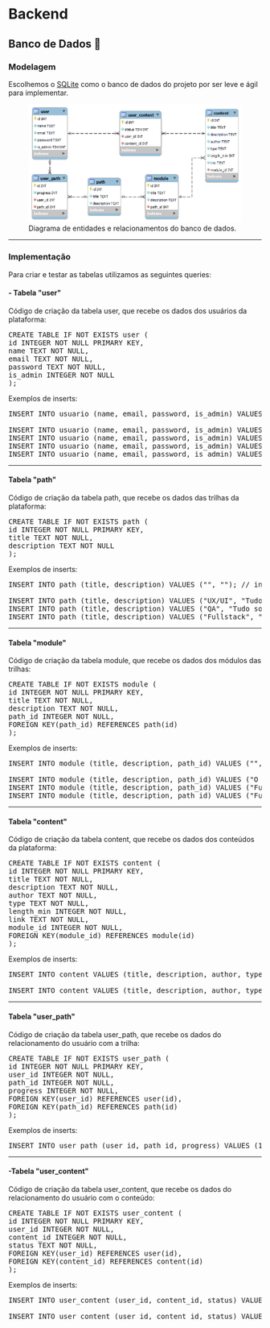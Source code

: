 # Backend

## Banco de Dados 🎲

### Modelagem

<p>Escolhemos o <a href="https://www.sqlite.org/quickstart.html" target="_blank">SQLite</a> como o banco de dados do projeto por ser leve e ágil para implementar.</p>
<figure>
  <img src="docs/img/database-diagram.png" alt="Diagrama de entidades e relacionamentos">
  <figcaption>Diagrama de entidades e relacionamentos do banco de dados.</figcaption>
</figure>

---

### Implementação

Para criar e testar as tabelas utilizamos as seguintes queries:

#### <strong>- Tabela "user"</strong>

Código de criação da tabela user, que recebe os dados dos usuários da plataforma:

<pre>
CREATE TABLE IF NOT EXISTS user (
id INTEGER NOT NULL PRIMARY KEY,
name TEXT NOT NULL,
email TEXT NOT NULL,
password TEXT NOT NULL,
is_admin INTEGER NOT NULL
);
</pre>

Exemplos de inserts:

<pre>
INSERT INTO usuario (name, email, password, is_admin) VALUES ("", "", "", 0); // insert sem valores

INSERT INTO usuario (name, email, password, is_admin) VALUES ("Arthur", "arthur@arthur.com", "123456", 0);
INSERT INTO usuario (name, email, password, is_admin) VALUES ("Rosana", "rosana@rosana.com", "123456", 0);
INSERT INTO usuario (name, email, password, is_admin) VALUES ("Lucyan", "lucyan@lucyan.com", "123456", 0);
INSERT INTO usuario (name, email, password, is_admin) VALUES ("Juliana", juliana@juliana.com", "123456", 0);
</pre>

---

#### <strong>Tabela "path"</strong>

Código de criação da tabela path, que recebe os dados das trilhas da plataforma:

<pre>
CREATE TABLE IF NOT EXISTS path (
id INTEGER NOT NULL PRIMARY KEY,
title TEXT NOT NULL,
description TEXT NOT NULL
);
</pre>

Exemplos de inserts:

<pre>
INSERT INTO path (title, description) VALUES ("", ""); // insert sem valores

INSERT INTO path (title, description) VALUES ("UX/UI", "Tudo sobre UX/UI");
INSERT INTO path (title, description) VALUES ("QA", "Tudo sobre QA");
INSERT INTO path (title, description) VALUES ("Fullstack", "Tudo sobre Fullstack");
</pre>

---

#### <strong>Tabela "module"</strong>

Código de criação da tabela module, que recebe os dados dos módulos das trilhas:

<pre>
CREATE TABLE IF NOT EXISTS module (
id INTEGER NOT NULL PRIMARY KEY,
title TEXT NOT NULL,
description TEXT NOT NULL,
path_id INTEGER NOT NULL,
FOREIGN KEY(path_id) REFERENCES path(id)
);
</pre>

Exemplos de inserts:

<pre>
INSERT INTO module (title, description, path_id) VALUES ("", "", 1); // insert sem valores

INSERT INTO module (title, description, path_id) VALUES ("O Início", "Comece seu caminho por aqui", 1);
INSERT INTO module (title, description, path_id) VALUES ("Fundamentos de UX(User Experience"), "O básico do UX", 1);
INSERT INTO module (title, description, path_id) VALUES ("Fundamentos de UI", "O básico de UI", 1);
</pre>

---

#### <strong>Tabela "content"</strong>

Código de criação da tabela content, que recebe os dados dos conteúdos da plataforma:

<pre>
CREATE TABLE IF NOT EXISTS content (
id INTEGER NOT NULL PRIMARY KEY,
title TEXT NOT NULL,
description TEXT NOT NULL,
author TEXT NOT NULL,
type TEXT NOT NULL,
length_min INTEGER NOT NULL,
link TEXT NOT NULL,
module_id INTEGER NOT NULL,
FOREIGN KEY(module_id) REFERENCES module(id)
);
</pre>

Exemplos de inserts:

<pre>
INSERT INTO content VALUES (title, description, author, type, length_min, link, module_id) VALUES ("","","","",1,"",1); // insert sem valores

INSERT INTO content VALUES (title, description, author, type, length_min, link, module_id) VALUES ("Migração de Carreira","Como funciona migração de carreira?","Orange Juice","Artigo",6,"https://medium.com/orangejuicefc/guia-definitivo-de-como-migrar-para-ux-design-5-passos-para-virar-um-ux-1675f71796b4",1);
</pre>

---

#### <strong>Tabela "user_path"</strong>

Código de criação da tabela user_path, que recebe os dados do relacionamento do usuário com a trilha:

<pre>
CREATE TABLE IF NOT EXISTS user_path (
id INTEGER NOT NULL PRIMARY KEY,
user_id INTEGER NOT NULL,
path_id INTEGER NOT NULL,
progress INTEGER NOT NULL,
FOREIGN KEY(user_id) REFERENCES user(id),
FOREIGN KEY(path_id) REFERENCES path(id)
);
</pre>

Exemplos de inserts:

<pre>
INSERT INTO user_path (user_id, path_id, progress) VALUES (1,1,1);
</pre>

---

#### <strong>-Tabela "user_content"</strong>

Código de criação da tabela user_content, que recebe os dados do relacionamento do usuário com o conteúdo:

<pre>
CREATE TABLE IF NOT EXISTS user_content (
id INTEGER NOT NULL PRIMARY KEY,
user_id INTEGER NOT NULL,
content_id INTEGER NOT NULL,
status TEXT NOT NULL,
FOREIGN KEY(user_id) REFERENCES user(id),
FOREIGN KEY(content_id) REFERENCES content(id)
);
</pre>

Exemplos de inserts:

<pre>
INSERT INTO user_content (user_id, content_id, status) VALUES (1,1,""); // insert sem valores

INSERT INTO user_content (user_id, content_id, status) VALUES (1,1,"Concluído");
</pre>
